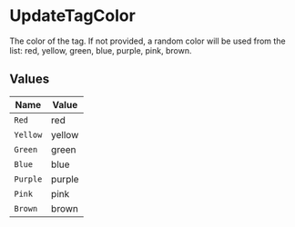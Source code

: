 # UpdateTagColor

The color of the tag. If not provided, a random color will be used from the list: red, yellow, green, blue, purple, pink, brown.


## Values

| Name     | Value    |
| -------- | -------- |
| `Red`    | red      |
| `Yellow` | yellow   |
| `Green`  | green    |
| `Blue`   | blue     |
| `Purple` | purple   |
| `Pink`   | pink     |
| `Brown`  | brown    |